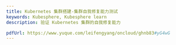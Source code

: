 ```yaml
---
title: Kubernetes 集群搭建-集群自我修复能力测试
keywords: Kubesphere, Kubesphere learn
description: 验证 Kubernetes 集群的自我修复能力

pdfUrl: https://www.yuque.com/leifengyang/oncloud/ghnb83#yG4wG
---
```

